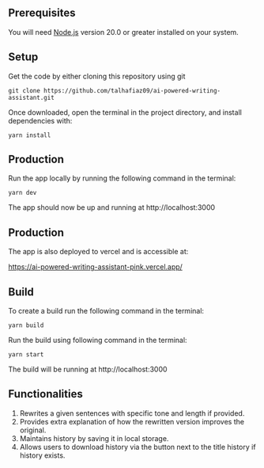 ## Prerequisites

You will need [Node.js](https://nodejs.org) version 20.0 or greater installed on your system.

## Setup

Get the code by either cloning this repository using git

```
git clone https://github.com/talhafiaz09/ai-powered-writing-assistant.git
```

Once downloaded, open the terminal in the project directory, and install dependencies with:

```
yarn install
```

## Production

Run the app locally by running the following command in the terminal:

```
yarn dev
```

The app should now be up and running at http://localhost:3000

## Production

The app is also deployed to vercel and is accessible at:

https://ai-powered-writing-assistant-pink.vercel.app/

## Build

To create a build run the following command in the terminal:

```
yarn build
```

Run the build using following command in the terminal:

```
yarn start
```

The build will be running at http://localhost:3000

## Functionalities

1. Rewrites a given sentences with specific tone and length if provided.
2. Provides extra explanation of how the rewritten version improves the original.
3. Maintains history by saving it in local storage.
4. Allows users to download history via the button next to the title history if history exists.
